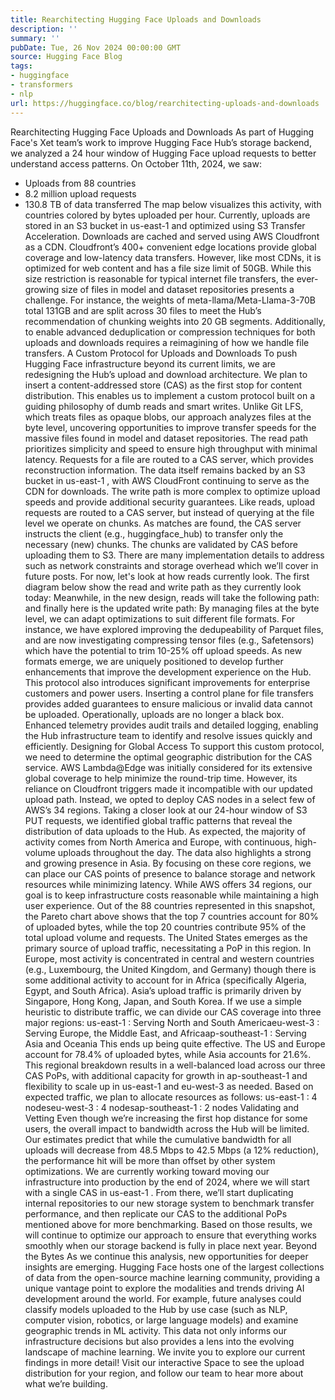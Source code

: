 ```yaml
---
title: Rearchitecting Hugging Face Uploads and Downloads
description: ''
summary: ''
pubDate: Tue, 26 Nov 2024 00:00:00 GMT
source: Hugging Face Blog
tags:
- huggingface
- transformers
- nlp
url: https://huggingface.co/blog/rearchitecting-uploads-and-downloads
---
```


Rearchitecting Hugging Face Uploads and Downloads
As part of Hugging Face's Xet team’s work to improve Hugging Face Hub’s storage backend, we analyzed a 24 hour window of Hugging Face upload requests to better understand access patterns. On October 11th, 2024, we saw:
- Uploads from 88 countries
- 8.2 million upload requests
- 130.8 TB of data transferred
The map below visualizes this activity, with countries colored by bytes uploaded per hour.
Currently, uploads are stored in an S3 bucket in us-east-1
and optimized using S3 Transfer Acceleration. Downloads are cached and served using AWS Cloudfront as a CDN. Cloudfront’s 400+ convenient edge locations provide global coverage and low-latency data transfers. However, like most CDNs, it is optimized for web content and has a file size limit of 50GB.
While this size restriction is reasonable for typical internet file transfers, the ever-growing size of files in model and dataset repositories presents a challenge. For instance, the weights of meta-llama/Meta-Llama-3-70B total 131GB and are split across 30 files to meet the Hub’s recommendation of chunking weights into 20 GB segments. Additionally, to enable advanced deduplication or compression techniques for both uploads and downloads requires a reimagining of how we handle file transfers.
A Custom Protocol for Uploads and Downloads
To push Hugging Face infrastructure beyond its current limits, we are redesigning the Hub’s upload and download architecture. We plan to insert a content-addressed store (CAS) as the first stop for content distribution. This enables us to implement a custom protocol built on a guiding philosophy of dumb reads and smart writes. Unlike Git LFS, which treats files as opaque blobs, our approach analyzes files at the byte level, uncovering opportunities to improve transfer speeds for the massive files found in model and dataset repositories.
The read path prioritizes simplicity and speed to ensure high throughput with minimal latency. Requests for a file are routed to a CAS server, which provides reconstruction information. The data itself remains backed by an S3 bucket in us-east-1
, with AWS CloudFront continuing to serve as the CDN for downloads.
The write path is more complex to optimize upload speeds and provide additional security guarantees. Like reads, upload requests are routed to a CAS server, but instead of querying at the file level we operate on chunks. As matches are found, the CAS server instructs the client (e.g., huggingface_hub) to transfer only the necessary (new) chunks. The chunks are validated by CAS before uploading them to S3.
There are many implementation details to address such as network constraints and storage overhead which we’ll cover in future posts. For now, let's look at how reads currently look. The first diagram below show the read and write path as they currently look today:
Meanwhile, in the new design, reads will take the following path:
and finally here is the updated write path:
By managing files at the byte level, we can adapt optimizations to suit different file formats. For instance, we have explored improving the dedupeability of Parquet files, and are now investigating compressing tensor files (e.g., Safetensors) which have the potential to trim 10-25% off upload speeds. As new formats emerge, we are uniquely positioned to develop further enhancements that improve the development experience on the Hub.
This protocol also introduces significant improvements for enterprise customers and power users. Inserting a control plane for file transfers provides added guarantees to ensure malicious or invalid data cannot be uploaded. Operationally, uploads are no longer a black box. Enhanced telemetry provides audit trails and detailed logging, enabling the Hub infrastructure team to identify and resolve issues quickly and efficiently.
Designing for Global Access
To support this custom protocol, we need to determine the optimal geographic distribution for the CAS service. AWS Lambda@Edge was initially considered for its extensive global coverage to help minimize the round-trip time. However, its reliance on Cloudfront triggers made it incompatible with our updated upload path. Instead, we opted to deploy CAS nodes in a select few of AWS’s 34 regions.
Taking a closer look at our 24-hour window of S3 PUT requests, we identified global traffic patterns that reveal the distribution of data uploads to the Hub. As expected, the majority of activity comes from North America and Europe, with continuous, high-volume uploads throughout the day. The data also highlights a strong and growing presence in Asia. By focusing on these core regions, we can place our CAS points of presence to balance storage and network resources while minimizing latency.
While AWS offers 34 regions, our goal is to keep infrastructure costs reasonable while maintaining a high user experience. Out of the 88 countries represented in this snapshot, the Pareto chart above shows that the top 7 countries account for 80% of uploaded bytes, while the top 20 countries contribute 95% of the total upload volume and requests.
The United States emerges as the primary source of upload traffic, necessitating a PoP in this region. In Europe, most activity is concentrated in central and western countries (e.g., Luxembourg, the United Kingdom, and Germany) though there is some additional activity to account for in Africa (specifically Algeria, Egypt, and South Africa). Asia’s upload traffic is primarily driven by Singapore, Hong Kong, Japan, and South Korea.
If we use a simple heuristic to distribute traffic, we can divide our CAS coverage into three major regions:
us-east-1
: Serving North and South Americaeu-west-3
: Serving Europe, the Middle East, and Africaap-southeast-1
: Serving Asia and Oceania
This ends up being quite effective. The US and Europe account for 78.4% of uploaded bytes, while Asia accounts for 21.6%.
This regional breakdown results in a well-balanced load across our three CAS PoPs, with additional capacity for growth in ap-southeast-1
and flexibility to scale up in us-east-1
and eu-west-3
as needed.
Based on expected traffic, we plan to allocate resources as follows:
us-east-1
: 4 nodeseu-west-3
: 4 nodesap-southeast-1
: 2 nodes
Validating and Vetting
Even though we’re increasing the first hop distance for some users, the overall impact to bandwidth across the Hub will be limited. Our estimates predict that while the cumulative bandwidth for all uploads will decrease from 48.5 Mbps to 42.5 Mbps (a 12% reduction), the performance hit will be more than offset by other system optimizations.
We are currently working toward moving our infrastructure into production by the end of 2024, where we will start with a single CAS in us-east-1
. From there, we’ll start duplicating internal repositories to our new storage system to benchmark transfer performance, and then replicate our CAS to the additional PoPs mentioned above for more benchmarking. Based on those results, we will continue to optimize our approach to ensure that everything works smoothly when our storage backend is fully in place next year.
Beyond the Bytes
As we continue this analysis, new opportunities for deeper insights are emerging. Hugging Face hosts one of the largest collections of data from the open-source machine learning community, providing a unique vantage point to explore the modalities and trends driving AI development around the world.
For example, future analyses could classify models uploaded to the Hub by use case (such as NLP, computer vision, robotics, or large language models) and examine geographic trends in ML activity. This data not only informs our infrastructure decisions but also provides a lens into the evolving landscape of machine learning.
We invite you to explore our current findings in more detail! Visit our interactive Space to see the upload distribution for your region, and follow our team to hear more about what we’re building.